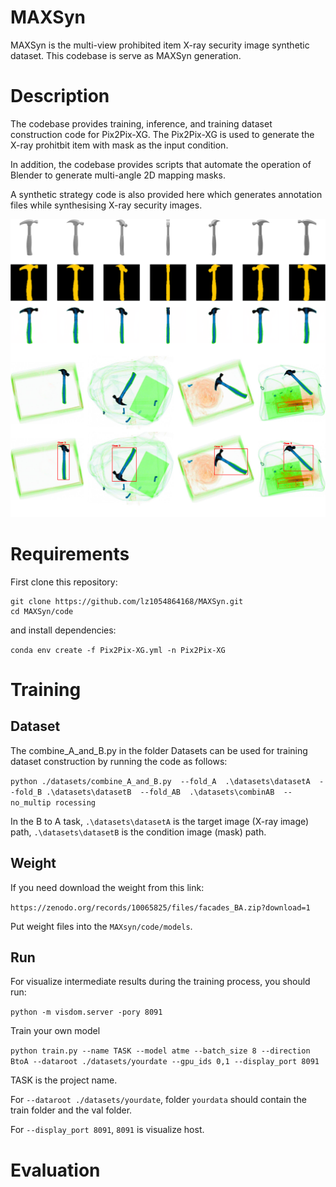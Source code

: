 # MAXSyn
MAXSyn is the multi-view prohibited item X-ray security image synthetic dataset. This codebase is serve as MAXSyn generation.
# Description
The codebase provides training, inference, and training dataset construction code for Pix2Pix-XG. The Pix2Pix-XG is used to generate the X-ray prohitbit item with mask as the input condition. 

In addition, the codebase provides scripts that automate the operation of Blender to generate multi-angle 2D mapping masks.

A synthetic strategy code is also provided here which generates annotation files while synthesising X-ray security images.

![image](https://github.com/lz1054864168/MAXSyn/blob/main/code/IMG/github.png)

# Requirements
First clone this repository:
```
git clone https://github.com/lz1054864168/MAXSyn.git
cd MAXSyn/code
```

and install dependencies:

`conda env create -f Pix2Pix-XG.yml -n Pix2Pix-XG`

# Training
## Dataset
The combine_A_and_B.py in the folder Datasets can be used for training dataset construction by running the code as follows:

` python ./datasets/combine_A_and_B.py  --fold_A  .\datasets\datasetA  --fold_B .\datasets\datasetB  --fold_AB  .\datasets\combinAB  --no_multip
rocessing
`

In the B to A task, `.\datasets\datasetA` is the target image (X-ray image) path, `.\datasets\datasetB` is the condition image (mask) path.

## Weight
If you need download the weight from this link:

`https://zenodo.org/records/10065825/files/facades_BA.zip?download=1`

Put weight files into the `MAXsyn/code/models`.

## Run
For visualize intermediate results during the training process, you should run:

`python -m visdom.server -pory 8091`

Train your own model

`python train.py --name TASK --model atme --batch_size 8 --direction BtoA --dataroot ./datasets/yourdate --gpu_ids 0,1 --display_port 8091`

TASK is the project name.

For `--dataroot ./datasets/yourdate`, folder `yourdata` should contain the train folder and the val folder.

For `--display_port 8091`, `8091` is visualize host.


# Evaluation
















